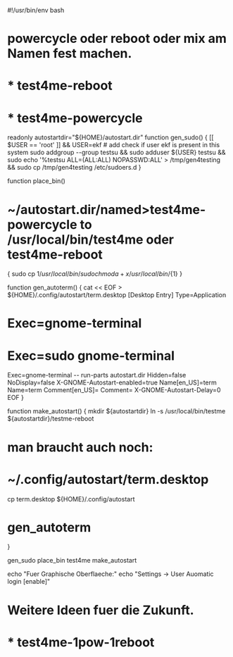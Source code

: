 #!/usr/bin/env bash
# powercycle oder reboot oder mix am Namen fest machen.
# * test4me-reboot
# * test4me-powercycle

readonly autostartdir="${HOME}/autostart.dir"
function gen_sudo()
{
[[ $USER == 'root' ]] && USER=ekf # add check if user ekf is present in this system
sudo addgroup --group testsu && sudo adduser ${USER} testsu && sudo echo '%testsu ALL=(ALL:ALL) NOPASSWD:ALL' > /tmp/gen4testing && sudo cp /tmp/gen4testing /etc/sudoers.d
}

function place_bin()
# ~/autostart.dir/<link>named>test4me-powercycle to /usr/local/bin/test4me oder test4me-reboot
{
sudo cp ${1} /usr/local/bin/
sudo chmod a+x /usr/local/bin/${1}
}

function gen_autoterm()
{
    cat << EOF  > ${HOME}/.config/autostart/term.desktop
[Desktop Entry]
Type=Application
# Exec=gnome-terminal 
# Exec=sudo gnome-terminal
Exec=gnome-terminal -- run-parts autostart.dir
Hidden=false
NoDisplay=false
X-GNOME-Autostart-enabled=true
Name[en_US]=term
Name=term
Comment[en_US]=
Comment=
X-GNOME-Autostart-Delay=0
EOF
}

function make_autostart()
{
mkdir ${autostartdir}
ln -s /usr/local/bin/testme ${autostartdir}/testme-reboot

# man braucht auch noch:
# ~/.config/autostart/term.desktop
cp term.desktop ${HOME}/.config/autostart
# gen_autoterm
}

gen_sudo
place_bin test4me
make_autostart

echo "Fuer Graphische Oberflaeche:"
echo "Settings -> User Auomatic login [enable]"

# Weitere Ideen fuer die Zukunft.
# * test4me-1pow-1reboot